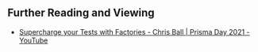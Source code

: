 ## Further Reading and Viewing

- [Supercharge your Tests with Factories - Chris Ball | Prisma Day 2021 - YouTube](https://www.youtube.com/watch?v=a5S5thDd7Xg)
